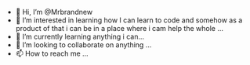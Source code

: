 - 👋 Hi, I’m @Mrbrandnew
- 👀 I’m interested in learning how I can learn to code and somehow as a product of that i can be in a place where i cam help the whole ...
- 🌱 I’m currently learning anything i can...
- 💞️ I’m looking to collaborate on anything ...
- 📫 How to reach me ...

<!---
Mrbrandnew/Mrbrandnew is a ✨ special ✨ repository because its `README.md` (this file) appears on your GitHub profile.
You can click the Preview link to take a look at your changes.
--->
